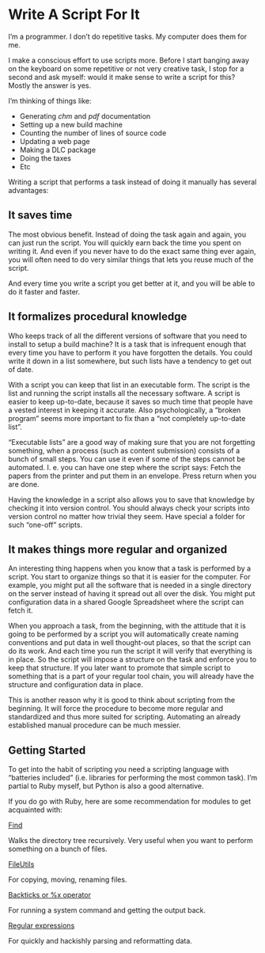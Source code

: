 # Write A Script For It

I’m a programmer. I don’t do repetitive tasks. My computer does them for me.

I make a conscious effort to use scripts more. Before I start banging away on the keyboard on some repetitive or not very creative task, I stop for a second and ask myself: would it make sense to write a script for this? Mostly the answer is yes.

I’m thinking of things like:

* Generating *chm* and *pdf* documentation
* Setting up a new build machine
* Counting the number of lines of source code
* Updating a web page
* Making a DLC package
* Doing the taxes
* Etc

Writing a script that performs a task instead of doing it manually has several advantages:

## It saves time

The most obvious benefit. Instead of doing the task again and again, you can just run the script. You will quickly earn back the time you spent on writing it. And even if you never have to do the exact same thing ever again, you will often need to do very similar things that lets you reuse much of the script.

And every time you write a script you get better at it, and you will be able to do it faster and faster.

## It formalizes procedural knowledge

Who keeps track of all the different versions of software that you need to install to setup a build machine? It is a task that is infrequent enough that every time you have to perform it you have forgotten the details. You could write it down in a list somewhere, but such lists have a tendency to get out of date.

With a script you can keep that list in an executable form. The script is the list and running the script installs all the necessary software. A script is easier to keep up-to-date, because it saves so much time that people have a vested interest in keeping it accurate. Also psychologically, a “broken program” seems more important to fix than a “not completely up-to-date list”.

“Executable lists” are a good way of making sure that you are not forgetting something, when a process (such as content submission) consists of a bunch of small steps. You can use it even if some of the steps cannot be automated. I. e. you can have one step where the script says: Fetch the papers from the printer and put them in an envelope. Press return when you are done.

Having the knowledge in a script also allows you to save that knowledge by checking it into version control. You should always check your scripts into version control no matter how trivial they seem. Have special a folder for such “one-off” scripts.

## It makes things more regular and organized

An interesting thing happens when you know that a task is performed by a script. You start to organize things so that it is easier for the computer. For example, you might put all the software that is needed in a single directory on the server instead of having it spread out all over the disk. You might put configuration data in a shared Google Spreadsheet where the script can fetch it.

When you approach a task, from the beginning, with the attitude that it is going to be performed by a script you will automatically create naming conventions and put data in well thought-out places, so that the script can do its work. And each time you run the script it will verify that everything is in place. So the script will impose a structure on the task and enforce you to keep that structure. If you later want to promote that simple script to something that is a part of your regular tool chain, you will already have the structure and configuration data in place.

This is another reason why it is good to think about scripting from the beginning. It will force the procedure to become more regular and standardized and thus more suited for scripting. Automating an already established manual procedure can be much messier.

## Getting Started

To get into the habit of scripting you need a scripting language with “batteries included” (i.e. libraries for performing the most common task). I’m partial to Ruby myself, but Python is also a good alternative.

If you do go with Ruby, here are some recommendation for modules to get acquainted with:

[Find](http://www.ruby-doc.org/stdlib/libdoc/find/rdoc/classes/Find.html)

Walks the directory tree recursively. Very useful when you want to perform something on a bunch of files.

[FileUtils](http://www.ruby-doc.org/stdlib/libdoc/fileutils/rdoc/index.html)

For copying, moving, renaming files.

[Backticks or %x operator](http://www.ruby-doc.org/core/classes/Kernel.html#M001408)

For running a system command and getting the output back.

[Regular expressions](http://www.ruby-doc.org/core/classes/Regexp.html)

For quickly and hackishly parsing and reformatting data. 
